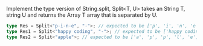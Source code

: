 Implement the type version of String.split, Split<T, U> takes an String T, string U and returns the Array T array that is separated by U.

```ts
type Res = Split<"p-i-n-e", "-">; // expected to be ['p', 'i', 'n', 'e']
type Res1 = Split<"happy coding", "-">; // expected to be ['happy coding']
type Res2 = Split<"apple">; // expected to be ['a', 'p', 'p', 'l', 'e']
```
